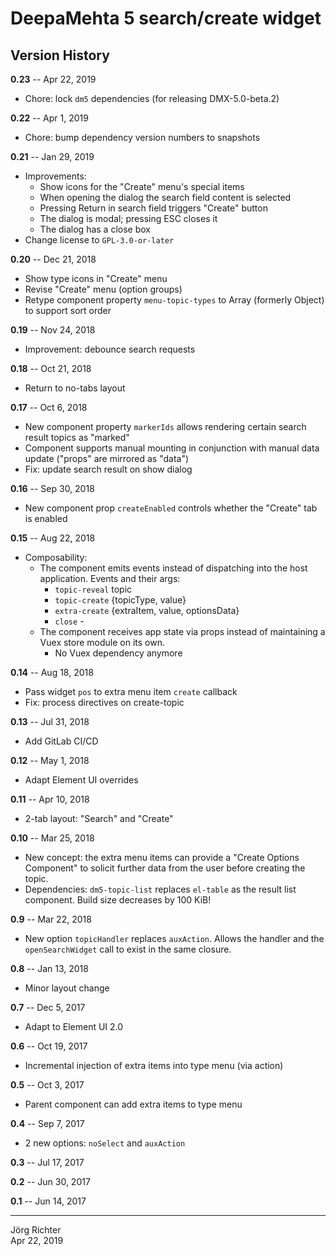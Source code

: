 # DeepaMehta 5 search/create widget

## Version History

**0.23** -- Apr 22, 2019

* Chore: lock `dm5` dependencies (for releasing DMX-5.0-beta.2)

**0.22** -- Apr 1, 2019

* Chore: bump dependency version numbers to snapshots

**0.21** -- Jan 29, 2019

* Improvements:
    * Show icons for the "Create" menu's special items
    * When opening the dialog the search field content is selected
    * Pressing Return in search field triggers "Create" button
    * The dialog is modal; pressing ESC closes it
    * The dialog has a close box
* Change license to `GPL-3.0-or-later`

**0.20** -- Dec 21, 2018

* Show type icons in "Create" menu
* Revise "Create" menu (option groups)
* Retype component property `menu-topic-types` to Array (formerly Object) to support sort order

**0.19** -- Nov 24, 2018

* Improvement: debounce search requests

**0.18** -- Oct 21, 2018

* Return to no-tabs layout

**0.17** -- Oct 6, 2018

* New component property `markerIds` allows rendering certain search result topics as "marked"
* Component supports manual mounting in conjunction with manual data update ("props" are mirrored as "data")
* Fix: update search result on show dialog

**0.16** -- Sep 30, 2018

* New component prop `createEnabled` controls whether the "Create" tab is enabled

**0.15** -- Aug 22, 2018

* Composability:
    * The component emits events instead of dispatching into the host application. Events and their args:
        * `topic-reveal`  topic
        * `topic-create`  {topicType, value}
        * `extra-create`  {extraItem, value, optionsData}
        * `close`         -
    * The component receives app state via props instead of maintaining a Vuex store module on its own.
        * No Vuex dependency anymore

**0.14** -- Aug 18, 2018

* Pass widget `pos` to extra menu item `create` callback
* Fix: process directives on create-topic

**0.13** -- Jul 31, 2018

* Add GitLab CI/CD

**0.12** -- May 1, 2018

* Adapt Element UI overrides

**0.11** -- Apr 10, 2018

* 2-tab layout: "Search" and "Create"

**0.10** -- Mar 25, 2018

* New concept: the extra menu items can provide a "Create Options Component" to solicit further data from the user before creating the topic.
* Dependencies: `dm5-topic-list` replaces `el-table` as the result list component. Build size decreases by 100 KiB!

**0.9** -- Mar 22, 2018

* New option `topicHandler` replaces `auxAction`. Allows the handler and the `openSearchWidget` call to exist in the same closure.

**0.8** -- Jan 13, 2018

* Minor layout change

**0.7** -- Dec 5, 2017

* Adapt to Element UI 2.0

**0.6** -- Oct 19, 2017

* Incremental injection of extra items into type menu (via action)

**0.5** -- Oct 3, 2017

* Parent component can add extra items to type menu

**0.4** -- Sep 7, 2017

* 2 new options: `noSelect` and `auxAction`

**0.3** -- Jul 17, 2017

**0.2** -- Jun 30, 2017

**0.1** -- Jun 14, 2017

------------
Jörg Richter  
Apr 22, 2019
